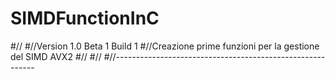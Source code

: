 # SIMDFunctionInC

#//
#//Version 1.0 Beta 1 Build 1
#//Creazione prime funzioni per la gestione del SIMD AVX2
#//
#//
#//----------------------------------------------------------
